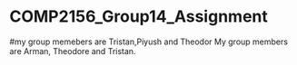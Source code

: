 # COMP2156_Group14_Assignment
#my group memebers are Tristan,Piyush and Theodor 
My group members are Arman, Theodore and Tristan.
